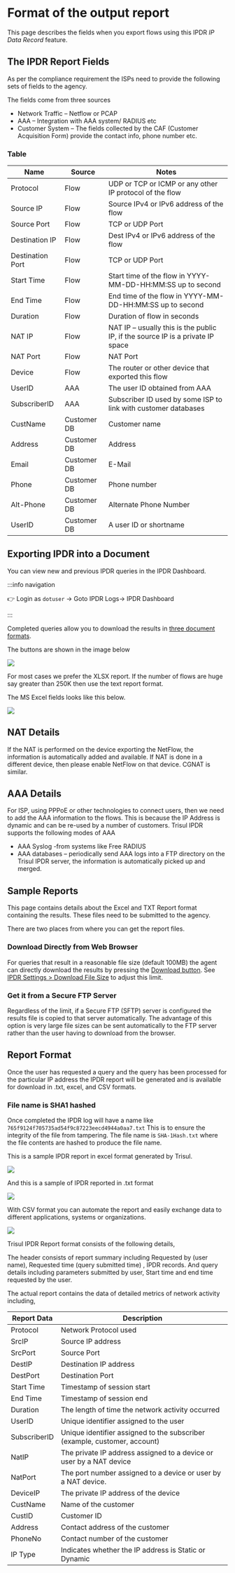 # Format of the output report

This page describes the fields when you export flows using this IPDR *IP Data Record* feature.

## The IPDR Report Fields

As per the compliance requirement the ISPs need to provide the following sets of fields to the agency.

The fields come from three sources

- Network Traffic – Netflow or PCAP
- AAA – Integration with AAA system/ RADIUS etc
- Customer System – The fields collected by the CAF (Customer Acquisition Form) provide the contact info, phone number etc.

### Table

| Name             | Source      | Notes                                                                          |
| ---------------- | ----------- | ------------------------------------------------------------------------------ |
| Protocol         | Flow        | UDP or TCP or ICMP or any other IP protocol of the flow                        |
| Source IP        | Flow        | Source IPv4 or IPv6 address of the flow                                        |
| Source Port      | Flow        | TCP or UDP Port                                                                |
| Destination IP   | Flow        | Dest IPv4 or IPv6 address of the flow                                          |
| Destination Port | Flow        | TCP or UDP Port                                                                |
| Start Time       | Flow        | Start time of the flow in YYYY-MM-DD-HH:MM:SS up to second                     |
| End Time         | Flow        | End time of the flow in YYYY-MM-DD-HH:MM:SS up to second                       |
| Duration         | Flow        | Duration of flow in seconds                                                    |
| NAT IP           | Flow        | NAT IP – usually this is the public IP, if the source IP is a private IP space |
| NAT Port         | Flow        | NAT Port                                                                       |
| Device           | Flow        | The router or other device that exported this flow                             |
| UserID           | AAA         | The user ID obtained from AAA                                                  |
| SubscriberID     | AAA         | Subscriber ID used by some ISP to link with customer databases                 |
| CustName         | Customer DB | Customer name                                                                  |
| Address          | Customer DB | Address                                                                        |
| Email            | Customer DB | E-Mail                                                                         |
| Phone            | Customer DB | Phone number                                                                   |
| Alt-Phone        | Customer DB | Alternate Phone Number                                                         |
| UserID           | Customer DB | A user ID or shortname                                                         |

## Exporting IPDR into a Document

You can view new and previous IPDR queries in the IPDR Dashboard.

:::info navigation

:point_right: Login as `dotuser` &rarr; Goto IPDR Logs&rarr; IPDR Dashboard

:::

Completed queries allow you to download the results in [three document formats](/docs/ipdr/ipdrui#download).

The buttons are shown in the image below

![](images/ipdr-fields1.png)

For most cases we prefer the XLSX report. If the number of flows are huge say greater than 250K then use the text report format.

The MS Excel fields looks like this below.

![](images/ipdrexcel1.png)

## NAT Details

If the NAT is performed on the device exporting the NetFlow, the information is automatically added and available. If NAT is done in a different device, then please enable NetFlow on that device. CGNAT is similar.

## AAA Details

For ISP, using PPPoE or other technologies to connect users, then we need to add the AAA information to the flows. This is because the IP Address is dynamic and can be re-used by a number of customers. Trisul IPDR supports the following modes of AAA

- AAA Syslog -from systems like Free RADIUS
- AAA databases – periodically send AAA logs into a FTP directory on the Trisul IPDR server, the information is automatically picked up and merged.



## Sample Reports

This page contains details about the Excel and TXT Report format containing the results. These files need to be submitted to the agency. 


There are two places from where you can get the report files.


### Download Directly from Web Browser

For queries that result in a reasonable file size (default 100MB) the
agent can directly download the results by pressing the [Download button](/docs/ipdr/ipdrui#download). See [IPDR Settings > Download File Size](ipdr-settings) to adjust this limit.

### Get it from a Secure FTP Server   

Regardless of the limit, if a Secure FTP (SFTP) server is configured the
results file is copied to that server automatically. The advantage of
this option is very large file sizes can be sent automatically to the
FTP server rather than the user having to download from the browser.

## Report Format

Once the user has requested a query and the query has been processed for the particular IP address the IPDR report will be generated and is available for download in .txt, excel, and CSV formats.

### File name is SHA1 hashed 

Once completed the IPDR log will have a name like `765f9124f705735ad54f9c87223eecd4944a0aa7.txt` This is to ensure the integrity of the file from tampering. The file name is `SHA-1Hash.txt` where the file contents are hashed to produce the file name.

This is a sample IPDR report in excel format generated by Trisul.

![](images/ipdr_report_new.png)

And this is a sample of IPDR reported in .txt format

![](images/ipdrreport_txtformat.png)

With CSV format you can automate the report and easily exchange data to different applications, systems or organizations.

![](images/ipdrreport_csv.png)

Trisul IPDR Report format consists of the following details,

The header consists of report summary including Requested by (user name), Requested time (query submitted time) , IPDR records. And query details including parameters submitted by user, Start time and end time requested by the user.

The actual report contains the data of detailed metrics of network activity including,

| Report Data  | Description                                                               |
| ------------ | ------------------------------------------------------------------------- |
| Protocol     | Network Protocol used                                                     |
| SrcIP        | Source IP address                                                         |
| SrcPort      | Source Port                                                               |
| DestIP       | Destination IP address                                                    |
| DestPort     | Destination Port                                                          |
| Start Time   | Timestamp of session start                                                |
| End Time     | Timestamp of session end                                                  |
| Duration     | The length of time the network activity occurred                          |
| UserID       | Unique identifier assigned to the user                                    |
| SubscriberID | Unique identifier assigned to the subscriber (example, customer, account) |
| NatIP        | The private IP address assigned to a device or user by a NAT device       |
| NatPort      | The port number assigned to a device or user by a NAT device.             |
| DeviceIP     | The private IP address of the device                                      |
| CustName     | Name of the customer                                                      |
| CustID       | Customer ID                                                               |
| Address      | Contact address of the customer                                           |
| PhoneNo      | Contact number of the customer                                            |
| IP Type      | Indicates whether the IP address is Static or Dynamic                     |
